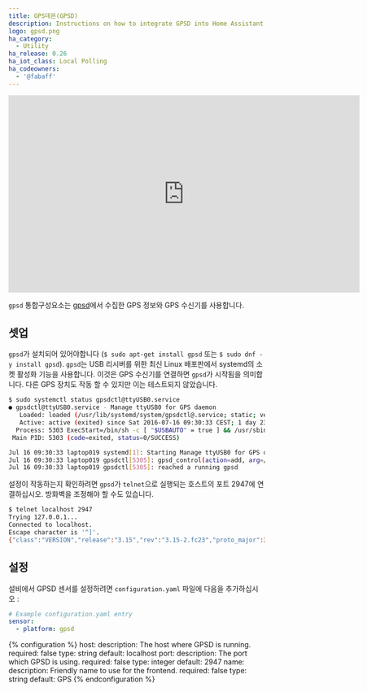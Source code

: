 ```yaml
---
title: GPS데몬(GPSD)
description: Instructions on how to integrate GPSD into Home Assistant.
logo: gpsd.png
ha_category:
  - Utility
ha_release: 0.26
ha_iot_class: Local Polling
ha_codeowners:
  - '@fabaff'
---
```


<iframe width="690" height="388" src="https://www.youtube.com/embed/A1zmhxcUOxw" frameborder="0" allow="accelerometer; autoplay; encrypted-media; gyroscope; picture-in-picture" allowfullscreen></iframe>

`gpsd` 통합구성요소는 [gpsd](http://catb.org/gpsd/)에서 수집한 GPS 정보와 GPS 수신기를 사용합니다.

## 셋업

`gpsd`가 설치되어 있어야합니다 (`$ sudo apt-get install gpsd` 또는 `$ sudo dnf -y install gpsd`). `gpsd`는 USB 리시버를 위한 최신 Linux 배포판에서 systemd의 소켓 활성화 기능을 사용합니다. 이것은 GPS 수신기를 연결하면 `gpsd`가 시작됨을 의미합니다. 다른 GPS 장치도 작동 할 수 있지만 이는 테스트되지 않았습니다.

```bash
$ sudo systemctl status gpsdctl@ttyUSB0.service
● gpsdctl@ttyUSB0.service - Manage ttyUSB0 for GPS daemon
   Loaded: loaded (/usr/lib/systemd/system/gpsdctl@.service; static; vendor preset: disabled)
   Active: active (exited) since Sat 2016-07-16 09:30:33 CEST; 1 day 23h ago
  Process: 5303 ExecStart=/bin/sh -c [ "$USBAUTO" = true ] && /usr/sbin/gpsdctl add /dev/%I || : (code=exited, status=0/SUCCESS)
 Main PID: 5303 (code=exited, status=0/SUCCESS)

Jul 16 09:30:33 laptop019 systemd[1]: Starting Manage ttyUSB0 for GPS daemon...
Jul 16 09:30:33 laptop019 gpsdctl[5305]: gpsd_control(action=add, arg=/dev/ttyUSB0)
Jul 16 09:30:33 laptop019 gpsdctl[5305]: reached a running gpsd
```

설정이 작동하는지 확인하려면 `gpsd`가 `telnet`으로 실행되는 호스트의 포트 2947에 연결하십시오. 방화벽을 조정해야 할 수도 있습니다.

```bash
$ telnet localhost 2947
Trying 127.0.0.1...
Connected to localhost.
Escape character is '^]'.
{"class":"VERSION","release":"3.15","rev":"3.15-2.fc23","proto_major":3,"proto_minor":11}
```

## 설정

설비에서 GPSD 센서를 설정하려면 `configuration.yaml` 파일에 다음을 추가하십시오 :

```yaml
# Example configuration.yaml entry
sensor:
  - platform: gpsd
```

{% configuration %}
host:
  description: The host where GPSD is running.
  required: false
  type: string
  default: localhost
port:
  description: The port which GPSD is using.
  required: false
  type: integer
  default: 2947
name:
  description: Friendly name to use for the frontend.
  required: false
  type: string
  default: GPS
{% endconfiguration %}
